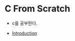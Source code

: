 # C From Scratch
- c를 공부한다.

- [Introduction](https://github.com/csyouk/c-from-scratch/Introduction.md)